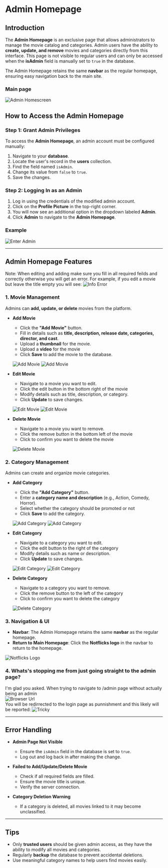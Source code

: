 # Admin Homepage

## Introduction

The **Admin Homepage** is an exclusive page that allows administrators to manage the movie catalog and categories. Admin users have the ability to **create, update, and remove** movies and categories directly from this interface. This page is not visible to regular users and can only be accessed when the **isAdmin** field is manually set to `true` in the database.

The Admin Homepage retains the same **navbar** as the regular homepage, ensuring easy navigation back to the main site.

### Main page
![Admin Homescreen](./Screenshots/web_admin_homescreen.png)

## How to Access the Admin Homepage

### Step 1: Grant Admin Privileges
To access the **Admin Homepage**, an admin account must be configured manually:
1. Navigate to your **database**.
2. Locate the user's record in the **users** collection.
3. Find the field named `isAdmin`.
4. Change its value from `false` to `true`.
5. Save the changes.

### Step 2: Logging In as an Admin
1. Log in using the credentials of the modified admin account.
2. Click on the **Profile Picture** in the top-right corner.
3. You will now see an additional option in the dropdown labeled **Admin**.
4. Click **Admin** to navigate to the **Admin Homepage**.

### Example
![Enter Admin](./Screenshots/web_enter_admin.png)

---

## Admin Homepage Features
Note: When editing and adding make sure you fill in all required feilds and correctly otherwise you will get an error. For example, if you edit a movie but leave the title empty you will see:
![Info Error](./Screenshots/web_info_error.png)

### 1. **Movie Management**
Admins can **add, update, or delete** movies from the platform.

- **Add Movie**  
  - Click the **"Add Movie"** button.
  - Fill in details such as **title, description, release date, categories, director, and cast**.
  - Upload a **thumbnail** for the movie.
  - Upload a **video** for the movie
  - Click **Save** to add the movie to the database.

  ![Add Movie](./Screenshots/web_add_movie1.png)
  ![Add Movie](./Screenshots/web_add_movie2.png)

- **Edit Movie**  
  - Navigate to a movie you want to edit.
  - Click the edit button in the bottom right of the movie
  - Modify details such as title, description, or category.
  - Click **Update** to save changes.

  ![Edit Movie](./Screenshots/web_edit_movie1.png)
  ![Edit Movie](./Screenshots/web_edit_movie2.png)

- **Delete Movie**  
  - Navigate to a movie you want to remove.
  - Click the remove button in the bottom left of the movie
  - Click to confirm you want to delete the movie

  ![Delete Movie](./Screenshots/web_delete_movie.png)

### 2. **Category Management**
Admins can create and organize movie categories.

- **Add Category**  
  - Click the **"Add Category"** button.
  - Enter a **category name and description** (e.g., Action, Comedy, Horror).
  - Select whether the category should be promoted or not
  - Click **Save** to add the category.

  ![Add Category](./Screenshots/web_add_category1.png)
  ![Add Category](./Screenshots/web_add_category2.png)

- **Edit Category**  
  - Navigate to a category you want to edit.
  - Click the edit button to the right of the category
  - Modify details such as name or description.
  - Click **Update** to save changes.

  ![Edit Category](./Screenshots/web_edit_category1.png)
  ![Edit Category](./Screenshots/web_edit_category2.png)

- **Delete Category**  
  - Navigate to a category you want to remove.
  - Click the remove button to the left of the category
  - Click to confirm you want to delete the category

  ![Delete Category](./Screenshots/web_delete_category.png)

### 3. **Navigation & UI**
- **Navbar**: The Admin Homepage retains the same **navbar** as the regular homepage.
- **Return to Main Homepage**: Click the **Notflicks logo** in the navbar to return to the homepage.

![Notflicks Logo](./Screenshots/web_notflicks_logo.png)

### 4. **Whats's stopping me from just going straight to the admin page?**

I'm glad you asked. When trying to navigate to /admin page without actually being an admin
<br>
![Browser Url](./Screenshots/web_url.png)
<br>
You will be redirrected to the login page as punnishment and this likely will be reported:
![Tricky](./Screenshots/web_tricky_user.png)

---

## Error Handling
- **Admin Page Not Visible**  
  - Ensure the `isAdmin` field in the database is set to `true`.
  - Log out and log back in after making the change.
  
- **Failed to Add/Update/Delete Movie**  
  - Check if all required fields are filled.
  - Ensure the movie title is unique.
  - Verify the server connection.

- **Category Deletion Warning**  
  - If a category is deleted, all movies linked to it may become unclassified.

---

## Tips
- Only **trusted users** should be given admin access, as they have the ability to modify all movies and categories.
- Regularly **backup** the database to prevent accidental deletions.
- Use meaningful category names to help users find movies easily.


